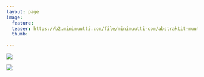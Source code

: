 ```yaml
---
layout: page
image:
  feature:
  teaser: https://b2.minimuutti.com/file/minimuutti-com/abstraktit-muut/2/DS48212-245px.jpg
  thumb:

---
```


![](https://b2.minimuutti.com/file/minimuutti-com/abstraktit-muut/2/DS48210-800px.jpg)

![](https://b2.minimuutti.com/file/minimuutti-com/abstraktit-muut/2/DS48212-800px.jpg)
